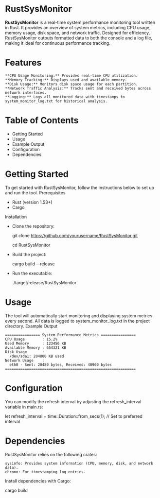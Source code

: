 # RustSysMonitor
**RustSysMonitor** is a real-time system performance monitoring tool written in Rust. It provides an overview of system metrics, including CPU usage, memory usage, disk space, and network traffic. Designed for efficiency, RustSysMonitor outputs formatted data to both the console and a log file, making it ideal for continuous performance tracking.

# Features

    **CPU Usage Monitoring:** Provides real-time CPU utilization.
    **Memory Tracking:** Displays used and available memory.
    **Disk Usage:** Monitors disk space usage for each partition.
    **Network Traffic Analysis:** Tracks sent and received bytes across network interfaces.
    **Logging:** Logs all monitored data with timestamps to system_monitor_log.txt for historical analysis.

# Table of Contents

   - Getting Started
   - Usage
   - Example Output
   - Configuration
   - Dependencies

# Getting Started

To get started with RustSysMonitor, follow the instructions below to set up and run the tool.
Prerequisites

   - Rust (version 1.53+)
   - Cargo

Installation

- Clone the repository:

    git clone https://github.com/yourusername/RustSysMonitor.git

    cd RustSysMonitor

- Build the project:

    cargo build --release

- Run the executable:

    ./target/release/RustSysMonitor

# Usage

The tool will automatically start monitoring and displaying system metrics every second. All data is logged to system_monitor_log.txt in the project directory.
Example Output
```
================ System Performance Metrics ================
CPU Usage        : 15.2%
Used Memory      : 123456 KB
Available Memory : 654321 KB
Disk Usage       :
  /dev/sda1: 204800 KB used
Network Usage    :
  eth0 - Sent: 20480 bytes, Received: 40960 bytes
============================================================
```

# Configuration

You can modify the refresh interval by adjusting the refresh_interval variable in main.rs:

let refresh_interval = time::Duration::from_secs(1); // Set to preferred interval

# Dependencies

RustSysMonitor relies on the following crates:

    sysinfo: Provides system information (CPU, memory, disk, and network data).
    chrono: For timestamping log entries.

Install dependencies with Cargo:

cargo build
